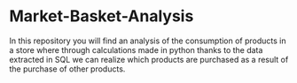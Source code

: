 # Market-Basket-Analysis
In this repository you will find an analysis of the consumption of products in a store where through calculations made in python thanks to the data extracted in SQL we can realize which products are purchased as a result of the purchase of other products.
